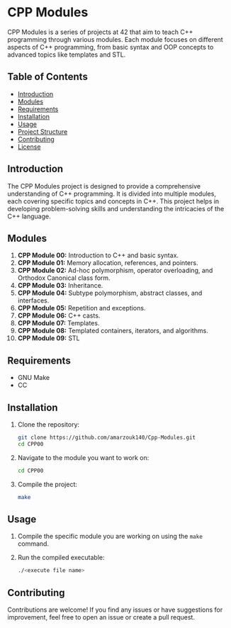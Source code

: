 # CPP Modules

CPP Modules is a series of projects at 42 that aim to teach C++ programming through various modules. Each module focuses on different aspects of C++ programming, from basic syntax and OOP concepts to advanced topics like templates and STL.

## Table of Contents

- [Introduction](#introduction)
- [Modules](#modules)
- [Requirements](#requirements)
- [Installation](#installation)
- [Usage](#usage)
- [Project Structure](#project-structure)
- [Contributing](#contributing)
- [License](#license)

## Introduction

The CPP Modules project is designed to provide a comprehensive understanding of C++ programming. It is divided into multiple modules, each covering specific topics and concepts in C++. This project helps in developing problem-solving skills and understanding the intricacies of the C++ language.

## Modules

1. **CPP Module 00:** Introduction to C++ and basic syntax.
2. **CPP Module 01:** Memory allocation, references, and pointers.
3. **CPP Module 02:** Ad-hoc polymorphism, operator overloading, and Orthodox Canonical class form.
4. **CPP Module 03:** Inheritance.
5. **CPP Module 04:** Subtype polymorphism, abstract classes, and interfaces.
6. **CPP Module 05:** Repetition and exceptions.
7. **CPP Module 06:** C++ casts.
8. **CPP Module 07:** Templates.
9. **CPP Module 08:** Templated containers, iterators, and algorithms.
10. **CPP Module 09:** STL

## Requirements

- GNU Make
- CC

## Installation

1. Clone the repository:

    ```sh
    git clone https://github.com/amarzouk140/Cpp-Modules.git
    cd CPP00
    ```

2. Navigate to the module you want to work on:

    ```sh
    cd CPP00
    ```

3. Compile the project:

    ```sh
    make
    ```

## Usage

1. Compile the specific module you are working on using the `make` command.

2. Run the compiled executable:

    ```sh
    ./<execute file name>
    ```


## Contributing


Contributions are welcome! If you find any issues or have suggestions for improvement, feel free to open an issue or create a pull request.

